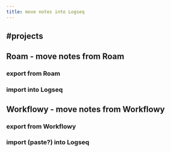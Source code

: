 ```yaml
---
title: move notes into Logseq
---
```


## #projects
##
## **Roam** - move notes from Roam
### export from Roam
### import into Logseq
## **Workflowy** - move notes from Workflowy
### export from Workflowy
### import (paste?) into Logseq
##
##
##
##
